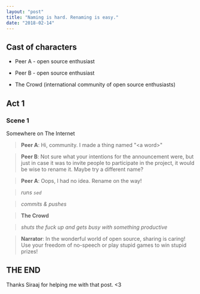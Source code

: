```yaml
---
layout: "post"
title: "Naming is hard. Renaming is easy."
date: "2018-02-14"
---
```


## Cast of characters

  - Peer A - open source enthusiast

  - Peer B - open source enthusiast

  - The Crowd (international community of open source enthusiasts)

## Act 1

### Scene 1

Somewhere on The Internet

> **Peer A**: 
> Hi, community. I made a thing named "\<a word\>"

<!-- -->

> **Peer B**: 
> Not sure what your intentions for the announcement were, 
> but just in case it was to invite people to participate in the project, it would be wise to rename it.
> Maybe try a different name?

<!-- -->

> **Peer A**:
> Oops, I had no idea. Rename on the way!

> _runs `sed`_

> _commits & pushes_

<!-- -->


> **The Crowd** 

> _shuts the fuck up and gets busy with something productive_

<!-- -->

> **Narrator**: In the wonderful world of open source, sharing is caring! Use your freedom of no-speech or play
> stupid games to win stupid prizes!

## THE END


Thanks Siraaj for helping me with that post. <3

